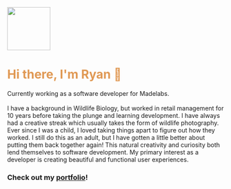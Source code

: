 <img src="https://i.imgur.com/bkMTkeb.png" width="100" height="100">

<h1 style="color:#e09954;">Hi there, I'm Ryan 👋</h1>

<p>
   Currently working as a software developer for Madelabs.<br><br>
   I have a background in Wildlife Biology, but worked in retail management for 10 years before taking the plunge and learning development. I have always had a creative streak    which usually takes the form of wildlife photography. <br>
   Ever since I was a child, I loved taking things apart to figure out how they worked. I still do this as an adult, but I have gotten a little better about putting them          back together again! This natural creativity and curiosity both lend themselves to software development. My primary interest as a developer is creating beautiful and            functional user experiences. <br>
</p>

<h3>Check out my <a href="https://emberglo.github.io/">portfolio</a>!</h3>
